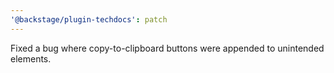 ```yaml
---
'@backstage/plugin-techdocs': patch
---
```


Fixed a bug where copy-to-clipboard buttons were appended to unintended elements.
